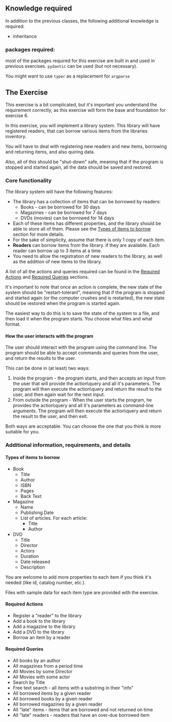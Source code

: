 ## Knowledge required
In addition to the previous classes, the following additional knowledge is required:

- inheritance

### packages required:
most of the packages required for this exercise are built in and used in previous exercises. `pydantic` can be used (but not necessary).

You might want to use `typer` as a replacement for `argparse`

## The Exercise

This exercise is a bit complicated, but it's important you understand the requirement correctly, as this exercise will form the base and foundation for exercise 6.

In this exercise, you will implement a library system. This library will have registered readers, that can borrow various items from the libraries inventory.

You will have to deal with registering new readers and new items, borrowing and returning items, and also quiring data.

Also, all of this should be "shut-down" safe, meaning that if the program is stopped and started again, all the data should be saved and restored.

### Core functionality

The library system will have the following features:

- The library has a collection of items that can be borrowed by readers:
  - Books - can be borrowed for 30 days
  - Magazines - can be borrowed for 7 days
  - DVDs (movies) can be borrowed for 14 days
- Each of these items has different properties, and the library should be able to store all of them. Please see the [Types of items to borrow](#types-of-items-to-borrow) section for more details.
- For the sake of simplicity, assume that there is only 1 copy of each item.
- **Readers** can borrow items from the library. if they are available. Each reader can borrow up to 3 items at a time.
- You need to allow the registration of new readers to the library, as well as the addition of new items to the library.



A list of all the actions and queries required can be found in the [Required Actions](#required-actions) and [Required Queries](#required-queries) sections.


It's important to note that once an action is complete, the new state of the system should be "restart-tolerant", meaning that if the program is stopped and started again (or the computer crushes and is restarted), the new state should be restored when the program is started again.

The easiest way to do this is to save the state of the system to a file, and then load it when the program starts. You choose what files and what format.

#### How the user interacts with the program

The user should interact with the program using the command line. The program should be able to accept commands and queries from the user, and return the results to the user.

This can be done in (at least) two ways:
1. Inside the program - the program starts, and then accepts an input from the user that will provide the action\query and all it's parameters. The program will then execute the action\query and return the result to the user, and then again wait for the next input.
2. From outside the program - When the user starts the program, he provides the action\query and all it's parameters as command-line arguments. The program will then execute the action\query and return the result to the user, and then exit.

Both ways are acceptable. You can choose the one that you think is more suitable for you.


### Additional information, requirements, and details



#### Types of items to borrow

- Book
  - Title
  - Author
  - ISBN
  - Pages
  - Back Text
- Magazine
  - Name
  - Publishing Date
  - List of articles. For each article:
    - Title
    - Author
- DVD
  - Title
  - Director
  - Actors
  - Duration
  - Date released
  - Description
  
You are welcome to add more properties to each item if you think it's needed (like id, catalog number, etc.).

Files with sample data for each item type are provided with the exercise.

#### Required Actions 
- Register a "reader" to the library
- Add a book to the library
- Add a magazine to the library
- Add a DVD to the library
- Borrow an item by a reader

#### Required Queries


- All books by an author
- All magazines from a period time
- All Movies by some Director
- All Movies with some actor
- Search by Title
- Free text search - all items with a substring in their "info"
- All borrowed items by a given reader
- All borrowed books by a given reader
- All borrowed magazines by a given reader
- All "late" items - items that are borrowed and not returned on time
- All "late" readers - readers that have an over-due borrowed item
